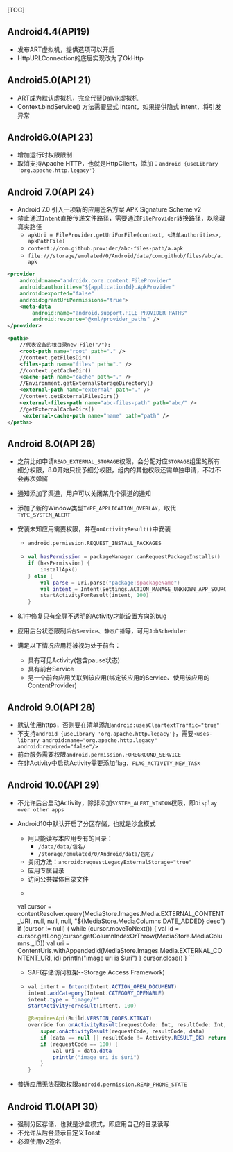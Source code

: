 [TOC]

## Android4.4(API19)
* 发布ART虚拟机，提供选项可以开启
* HttpURLConnection的底层实现改为了OkHttp

## Android5.0(API 21)
* ART成为默认虚拟机，完全代替Dalvik虚拟机
* Context.bindService() 方法需要显式 Intent，如果提供隐式 intent，将引发异常

## Android6.0(API 23)
* 增加运行时权限限制
* 取消支持Apache HTTP，也就是HttpClient，添加：`android {useLibrary 'org.apache.http.legacy'}`

## Android 7.0(API 24)
* Android 7.0 引入一项新的应用签名方案 APK Signature Scheme v2
* 禁止通过`Intent`直接传递文件路径，需要通过`FileProvider`转换路径，以隐藏真实路径
	* `apkUri = FileProvider.getUriForFile(context, <清单authorities>, apkPathFile)`
	* `content://com.github.provider/abc-files-path/a.apk`
	* `file:///storage/emulated/0/Android/data/com.github/files/abc/a.apk`
```xml
<provider
    android:name="androidx.core.content.FileProvider"
    android:authorities="${applicationId}.ApkProvider"
    android:exported="false"
    android:grantUriPermissions="true">
    <meta-data
        android:name="android.support.FILE_PROVIDER_PATHS"
        android:resource="@xml/provider_paths" />
</provider>
```
```xml
<paths>
    //代表设备的根目录new File("/");
    <root-path name="root" path="." /> 
    //context.getFilesDir()
    <files-path name="files" path="." /> 
    //context.getCacheDir()
    <cache-path name="cache" path="." /> 
    //Environment.getExternalStorageDirectory()
    <external-path name="external" path="." />
    //context.getExternalFilesDirs()
    <external-files-path name="abc-files-path" path="abc/" />
    //getExternalCacheDirs()
     <external-cache-path name="name" path="path" />
</paths>
```

## Android 8.0(API 26)
* 之前比如申请`READ_EXTERNAL_STORAGE`权限，会分配对应`STORAGE`组里的所有细分权限，8.0开始只授予细分权限，组内的其他权限还需单独申请，不过不会再次弹窗

* 通知添加了渠道，用户可以关闭某几个渠道的通知

* 添加了新的Window类型`TYPE_APPLICATION_OVERLAY`，取代`TYPE_SYSTEM_ALERT`

* 安装未知应用需要权限，并在`onActivityResult()`中安装
	* `android.permission.REQUEST_INSTALL_PACKAGES`
		
	* ```kotlin
	  val hasPermission = packageManager.canRequestPackageInstalls()
	  if (hasPermission) {
	      installApk()
	  } else {
	      val parse = Uri.parse("package:$packageName")
	      val intent = Intent(Settings.ACTION_MANAGE_UNKNOWN_APP_SOURCES, parse)
	      startActivityForResult(intent, 100)
	  }
	  ```
	
* 8.1中修复只有全屏不透明的Activity才能设置方向的bug

* 应用后台状态限制`后台Service`、`静态广播`等，可用`JobScheduler`

* 满足以下情况应用将被视为处于前台：

	* 具有可见Activity(包含pause状态)
	* 具有前台Service
	* 另一个前台应用关联到该应用(绑定该应用的Service、使用该应用的ContentProvider)

## Android 9.0(API 28)
* 默认使用https，否则要在清单添加`android:usesCleartextTraffic="true"`
* 不支持`android {useLibrary 'org.apache.http.legacy'}`，需要`<uses-library android:name="org.apache.http.legacy" android:required="false"/>`
* 前台服务需要权限`android.permission.FOREGROUND_SERVICE`
* 在非Activity中启动Activity需要添加flag，`FLAG_ACTIVITY_NEW_TASK`

## Android 10.0(API 29)
* 不允许后台启动Activity，除非添加`SYSTEM_ALERT_WINDOW`权限，即`Display over other apps`
	
* Android10中默认开启了分区存储，也就是沙盒模式
	
	* 用只能读写本应用专有的目录：
		* `/data/data/包名/`
		* `/storage/emulated/0/Android/data/包名/`
	* 关闭方法：`android:requestLegacyExternalStorage="true"`
	* 应用专属目录
	* 访问公共媒体目录文件
	* ```java
	val cursor = contentResolver.query(MediaStore.Images.Media.EXTERNAL_CONTENT_URI, null, null, null, "${MediaStore.MediaColumns.DATE_ADDED} desc")
	if (cursor != null) {
	  while (cursor.moveToNext()) {
	      val id = cursor.getLong(cursor.getColumnIndexOrThrow(MediaStore.MediaColumns._ID))
	      val uri = ContentUris.withAppendedId(MediaStore.Images.Media.EXTERNAL_CONTENT_URI, id)
	      println("image uri is $uri")
	  }
	  cursor.close()
	}
	  ```
	* SAF(存储访问框架--Storage Access Framework)
	* ```java
	  val intent = Intent(Intent.ACTION_OPEN_DOCUMENT)
	  intent.addCategory(Intent.CATEGORY_OPENABLE)
	  intent.type = "image/*"
	  startActivityForResult(intent, 100)
	  
	  @RequiresApi(Build.VERSION_CODES.KITKAT)
	  override fun onActivityResult(requestCode: Int, resultCode: Int, data: Intent?) {
	      super.onActivityResult(requestCode, resultCode, data)
	      if (data == null || resultCode != Activity.RESULT_OK) return
	      if (requestCode == 100) {
	          val uri = data.data
	          println("image uri is $uri")
	      }
	  }
	  ```
* 普通应用无法获取权限`android.permission.READ_PHONE_STATE`

## Android 11.0(API 30)
* 强制分区存储，也就是沙盒模式，即应用自己的目录读写
* 不允许从后台显示自定义Toast
* 必须使用v2签名